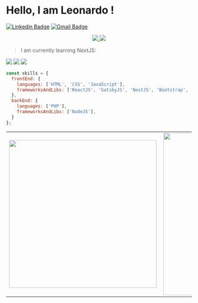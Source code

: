 # Hello, I am Leonardo !
[![Linkedin Badge](https://img.shields.io/badge/-LinkedIn-blue?style=flat&logo=Linkedin&logoColor=white&link=https://www.linkedin.com/in/leonardo-santos-flores/)](https://www.linkedin.com/in/leonardo-santos-flores/)
[![Gmail Badge](https://img.shields.io/badge/-Gmail-c14438?style=flat&logo=Gmail&logoColor=white&link=mailto:contatoleonardoflores@gmail.com)](mailto:contatoleonardoflores@gmail.com)

<p align="center">
   <a href="https://www.linkedin.com/in/yuri-flores-53b2b41a4" >
   <img src="https://img.shields.io/badge/-YuriFlores-008B8B?style=flat&logo=Linkedin&logoColor=white">
   </a>
   <a href="mailto:yuriflores2012@gmail.com" >
   <img src="https://img.shields.io/badge/Gmail--green?logo=gmail&logoColor=red&style=social">
   </a>
</p>

> I am currently learning NextJS:

<img src="https://img.shields.io/badge/-JavaScript-1C1C1C?style=flat&logo=Javascript&logoColor=yellow">

<img src="https://img.shields.io/badge/-ECMAScript 6-1C1C1C?style=flat&logo=Javascript&logoColor=yellow">

<img src="https://img.shields.io/badge/-React-1C1C1C?style=flat&logo=React&logoColor=blue">

```javascript
const skills = {
  frontEnd: {
    languages: ['HTML', 'CSS', 'JavaScript'],
    frameworksAndLibs: ['ReactJS', 'GatsbyJS', 'NextJS', 'Bootstrap', 'Material-UI', 'React Hook Form', 'Yup'],
  },
  backEnd: {
    languages: ['PHP'],
    frameworksAndLibs: ['NodeJS'],
  }
};
```

<center>
   <table>
     <tr>
       <td>
        <img width="400px" align="left" src="https://github-readme-stats.vercel.app/api/top-langs/?username=leonardodsf&hide=html&layout=compact&theme=radical"/>
       </td>
         <td>
            <img width="440px" align="left" src="https://github-readme-stats.vercel.app/api?username=leonardodsf&theme=radical&show_icons=true" />
        </td>
     </tr>  
   </table>
</center>


